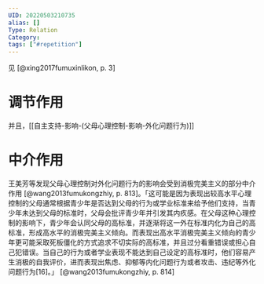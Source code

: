 ```yaml
---
UID: 20220503210735
alias: []
Type: Relation
Category: 
tags: ["#repetition"]
---
```


见 [@xing2017fumuxinlikon, p. 3]



# 调节作用 

并且，[[自主支持-影响-(父母心理控制-影响-外化问题行为)]]

# 中介作用

王美芳等发现父母心理控制对外化问题行为的影响会受到消极完美主义的部分中介作用 [@wang2013fumukongzhiy, p. 813]。「这可能是因为表现出较高水平心理控制的父母通常根据青少年是否达到父母的行为或学业标准来给予他们支持，当青少年未达到父母的标准时，父母会批评青少年并引发其内疚感。在父母这种心理控制的影响下，青少年会认同父母的高标准，并逐渐将这一外在标准内化为自己的高标准，形成高水平的消极完美主义倾向。而表现出高水平消极完美主义倾向的青少年更可能采取死板僵化的方式追求不切实际的高标准，并且过分看重错误或担心自己犯错误。当自己的行为或者学业表现不能达到自己设定的高标准时，他们容易产生消极的自我评价，进而表现出焦虑、抑郁等内化问题行为或者攻击、违纪等外化问题行为[16]。」 [@wang2013fumukongzhiy, p. 814]